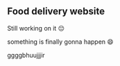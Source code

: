 ## Food delivery website 

Still working on it 😔 

something is finally gonna happen 😄  

ggggbhuujjjir
